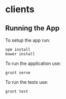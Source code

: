 # clients

Running the App
---------------

To setup the app run:

    npm install
    bower install

To run the application use:

    grunt serve

To run the tests use:

    grunt test

